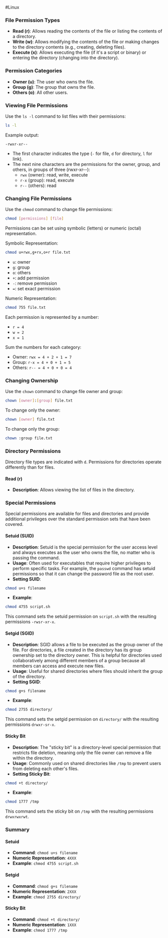 #Linux 
### File Permission Types

- **Read (r)**: Allows reading the contents of the file or listing the contents of a directory.
- **Write (w)**: Allows modifying the contents of the file or making changes to the directory contents (e.g., creating, deleting files).
- **Execute (x)**: Allows executing the file (if it's a script or binary) or entering the directory (changing into the directory).

### Permission Categories

- **Owner (u)**: The user who owns the file.
- **Group (g)**: The group that owns the file.
- **Others (o)**: All other users.

### Viewing File Permissions

Use the `ls -l` command to list files with their permissions:
```bash
ls -l
```

Example output:
```
-rwxr-xr--
```

- The first character indicates the type (`-` for file, `d` for directory, `l` for link).
- The next nine characters are the permissions for the owner, group, and others, in groups of three (rwxr-xr--):
    - `rwx` (owner): read, write, execute
    - `r-x` (group): read, execute
    - `r--` (others): read

### Changing File Permissions

Use the `chmod` command to change file permissions:
```bash
chmod [permissions] [file]
```

Permissions can be set using symbolic (letters) or numeric (octal) representation.

Symbolic Representation:
```bash
chmod u+rwx,g+rx,o+r file.txt
```

- `u`: owner
- `g`: group
- `o`: others
- `+`: add permission
- `-`: remove permission
- `=`: set exact permission

Numeric Representation:
```bash
chmod 755 file.txt
```

Each permission is represented by a number:
- `r = 4`
- `w = 2`
- `x = 1`

Sum the numbers for each category:
- Owner: `rwx = 4 + 2 + 1 = 7`
- Group: `r-x = 4 + 0 + 1 = 5`
- Others: `r-- = 4 + 0 + 0 = 4`

### Changing Ownership

Use the `chown` command to change file owner and group:
```bash
chown [owner]:[group] file.txt
```

To change only the owner:
```bash
chown [owner] file.txt
```

To change only the group:
```bash
chown :group file.txt
```

### Directory Permissions

Directory file types are indicated with `d`. Permissions for directories operate differently than for files.

#### Read (r)

- **Description**: Allows viewing the list of files in the directory.

### Special Permissions

Special permissions are available for files and directories and provide additional privileges over the standard permission sets that have been covered.

#### Setuid (SUID)
- **Description**: Setuid is the special permission for the user access level and always executes as the user who owns the file, no matter who is passing the command.
- **Usage**: Often used for executables that require higher privileges to perform specific tasks. For example, the `passwd` command has setuid permissions so that it can change the password file as the root user.
- **Setting SUID**:
```sh
chmod u+s filename
```
- **Example**:
```sh
chmod 4755 script.sh
```
This command sets the setuid permission on `script.sh` with the resulting permissions `-rwsr-xr-x`.

#### Setgid (SGID)
- **Description**: SGID allows a file to be executed as the group owner of the file. For directories, a file created in the directory has its group ownership set to the directory owner. This is helpful for directories used collaboratively among different members of a group because all members can access and execute new files.
- **Usage**: Useful for shared directories where files should inherit the group of the directory.
- **Setting SGID**:
```sh
chmod g+s filename
```
- **Example**:
```sh
chmod 2755 directory/
```
This command sets the setgid permission on `directory/` with the resulting permissions `drwxr-sr-x`.

#### Sticky Bit
- **Description**: The "sticky bit" is a directory-level special permission that restricts file deletion, meaning only the file owner can remove a file within the directory.
- **Usage**: Commonly used on shared directories like `/tmp` to prevent users from deleting each other's files.
- **Setting Sticky Bit**:
```sh
chmod +t directory/
```
- **Example**:
```sh
chmod 1777 /tmp
```
This command sets the sticky bit on `/tmp` with the resulting permissions `drwxrwxrwt`.

### Summary

#### Setuid
- **Command**: `chmod u+s filename`
- **Numeric Representation**: `4XXX`
- **Example**: `chmod 4755 script.sh`

#### Setgid
- **Command**: `chmod g+s filename`
- **Numeric Representation**: `2XXX`
- **Example**: `chmod 2755 directory/`

#### Sticky Bit
- **Command**: `chmod +t directory/`
- **Numeric Representation**: `1XXX`
- **Example**: `chmod 1777 /tmp`